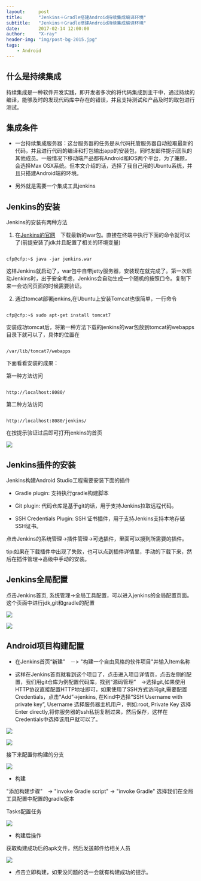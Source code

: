 ```yaml
---
layout:     post
title:      "Jenkins＋Gradle搭建Android持续集成编译环境"
subtitle:   "Jenkins＋Gradle搭建Android持续集成编译环境"
date:       2017-02-14 12:00:00
author:     "X-ray"
header-img: "img/post-bg-2015.jpg"
tags:
    - Android
---
```



## 什么是持续集成

持续集成是一种软件开发实践，即开发者多次的将代码集成到主干中，通过持续的编译，能够及时的发现代码库中存在的错误，并且支持测试和产品及时的取包进行测试。

## 集成条件

- 一台持续集成服务器：这台服务器的任务是从代码托管服务器自动拉取最新的代码，并且进行代码的编译和打包输出app的安装包，同时发邮件提示团队的其他成员。一般情况下移动端产品都有Android和IOS两个平台，为了兼顾，会选择Max OSX系统。但本文介绍的话，选择了我自己用的Ubuntu系统，并且只搭建Android端的环境。

- 另外就是需要一个集成工具jenkins



## Jenkins的安装

Jenkins的安装有两种方法

1. 在[Jenkins的官网](https://jenkins.io/)　下载最新的war包。直接在终端中执行下面的命令就可以了(前提安装了jdk并且配置了相关的环境变量)


```

cfp@cfp:~$ java -jar jenkins.war

```


这样Jenkins就启动了，war包中自带jetty服务器，安装现在就完成了。第一次启动Jenkins时，出于安全考虑，Jenkins会自动生成一个随机的按照口令。复制下来一会访问页面的时候需要验证。



2. 通过tomcat部署jenkins,在Ubuntu上安装Tomcat也很简单，一行命令



```

cfp@cfp:~$ sudo apt-get install tomcat7

```


安装成功tomcat后，将第一种方法下载的jenkins的war包放到tomcat的webapps目录下就可以了，具体的位置在


```

/var/lib/tomcat7/webapps

```


下面看看安装的成果：

第一种方法访问


```

http://localhost:8080/

```


第二种方法访问


```

http://localhost:8080/jenkins/

```


在按提示验证过后即可打开jenkins的首页



![](http://7xrrm5.com1.z0.glb.clouddn.com//blog/jenkins/Selection_115.png)




## Jenkins插件的安装

Jenkins构建Android Studio工程需要安装下面的插件

- Gradle plugin: 支持执行gradle构建脚本

- Git plugin: 代码仓库是基于git的话，用于支持Jenkins拉取远程代码。

- SSH Credentials Plugin: SSH 证书插件，用于支持Jenkins支持本地存储SSH证书。

点击Jenkins的系统管理->插件管理->可选插件，里面可以搜到所需要的插件。



tip:如果在下载插件中出现了失败，也可以点到插件详情里，手动的下载下来，然后在插件管理->高级中手动的安装。

## Jenkins全局配置

点击Jenkins首页, 系统管理->全局工具配置，可以进入jenkins的全局配置页面。这个页面中进行jdk,git和gradle的配置


![](http://7xrrm5.com1.z0.glb.clouddn.com//blog/jenkins/Selection_123.png)



![](http://7xrrm5.com1.z0.glb.clouddn.com//blog/jenkins/Selection_124.png)




## Android项目构建配置

- 在Jenkins首页“新建”　－> "构建一个自由风格的软件项目"并输入Item名称

- 这样在Jenkins首页就看到这个项目了，点击进入项目详情页，点击左侧的配置，我们用git仓库为例配置代码库，找到“源码管理”　->选择git,如果使用HTTP协议直接配置HTTP地址即可，如果使用了SSH方式访问git,需要配置Credentials，点击“Add”->jenkins, 在Kind中选择“SSH Username with private key”, Username 选择服务器主机用户，例如:root, Private Key 选择　Enter directly,将你服务器的ssh私钥复制过来，然后保存，这样在Credentials中选择该用户就可以了。


![](http://7xrrm5.com1.z0.glb.clouddn.com//blog/jenkins/Selection_126.png)




![](http://7xrrm5.com1.z0.glb.clouddn.com//blog/jenkins/Selection_125.png)




接下来配置你构建的分支


![](http://7xrrm5.com1.z0.glb.clouddn.com/Selection_127.png)


- 构建

"添加构建步骤"　-> "invoke Gradle script" -> "invoke Gradle" 选择我们在全局工具配置中配置的gradle版本

Tasks配置任务


![](http://7xrrm5.com1.z0.glb.clouddn.com//blog/jenkins/Selection_128.png)



- 构建后操作

获取构建成功后的apk文件，然后发送邮件给相关人员


![](http://7xrrm5.com1.z0.glb.clouddn.com//blog/jenkins/Selection_129.png)




- 点击立即构建，如果没问题的话一会就有构建成功的提示。
















